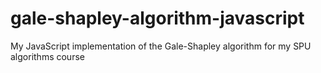 # gale-shapley-algorithm-javascript
My JavaScript implementation of the Gale-Shapley algorithm for my SPU algorithms course
